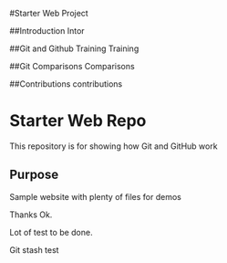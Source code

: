 
#Starter Web Project

##Introduction
Intor

##Git and Github Training
Training

##Git Comparisons
Comparisons

##Contributions
contributions

# Starter Web Repo

This repository is for showing how Git and GitHub work

## Purpose

Sample website with plenty of files for demos

Thanks Ok.

Lot of test to be done.

Git stash test
